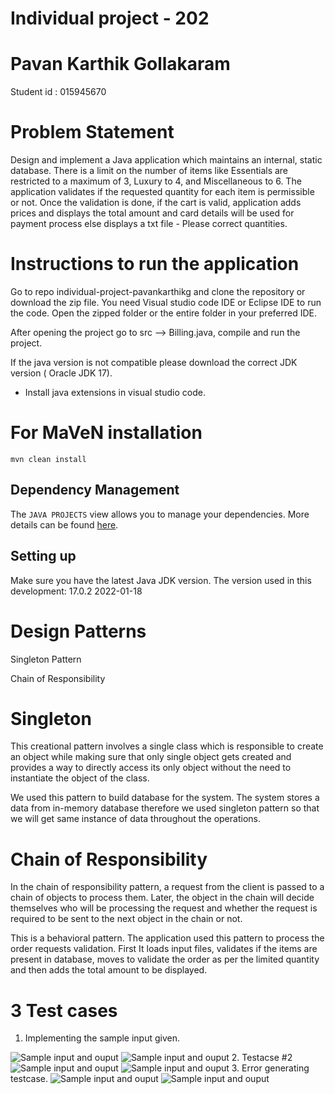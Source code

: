# Individual project - 202
 
# Pavan Karthik Gollakaram
 Student id : 015945670

# Problem Statement 

Design and implement a Java application which maintains an internal, static database. There is a limit on the number of items like Essentials are restricted to a maximum of 3, Luxury to 4, and Miscellaneous to 6. The application validates if the requested quantity for each item is permissible or not. Once the validation is done, if the cart is valid, application adds prices and displays the total amount and card details will be used for payment process else displays a txt file - Please correct quantities.

# Instructions to run the application

Go to repo individual-project-pavankarthikg and clone the repository or download the zip file.
You need Visual studio code IDE or Eclipse IDE to run the code. Open the zipped folder or the entire folder in your preferred IDE.

After opening the project go to src --> Billing.java, compile and run the project.

If the java version is not compatible please download the correct JDK version ( Oracle JDK 17).
* Install java extensions in visual studio code.

# For MaVeN installation
```mvn clean install```

## Dependency Management

The `JAVA PROJECTS` view allows you to manage your dependencies. More details can be found [here](https://github.com/microsoft/vscode-java-dependency#manage-dependencies).


## Setting up

Make sure you have the latest Java JDK version. The version used in this development: 17.0.2 2022-01-18

# Design Patterns 

Singleton Pattern

Chain of Responsibility

# Singleton
This creational pattern involves a single class which is responsible to create an object while making sure that only single object gets created and provides a way to directly access its only object without the need to instantiate the object of the class.

We used this pattern to build database for the system. The system stores a data from in-memory database therefore we used singleton pattern so that we will get same instance of data throughout the operations.

# Chain of Responsibility
In the chain of responsibility pattern, a request from the client is passed to a chain of objects to process them. Later, the object in the chain will decide themselves who will be processing the request and whether the request is required to be sent to the next object in the chain or not.

This is a behavioral pattern. The application used this pattern to process the order requests validation.  First It loads input files, validates if the items are present in database, moves to validate the order as per the limited quantity and then adds the total amount to be displayed.

# 3 Test cases

1. Implementing the sample input given.
<img src="/screenshots/rightInput.png" alt="Sample input and ouput" title="Sample input and output">
<img src="/screenshots/rightoutput.png" alt="Sample input and ouput" title="Sample input and output">
2. Testacse #2
<img src="/screenshots/input3.png" alt="Sample input and ouput" title="Sample input and output">
<img src="/screenshots/input3_OP.png" alt="Sample input and ouput" title="Sample input and output">
3. Error generating testcase.
 <img src="/screenshots/errortext11.png" alt="Sample input and ouput" title="Sample input and output">
<img src="/screenshots/errortextOutput.png" alt="Sample input and ouput" title="Sample input and output">